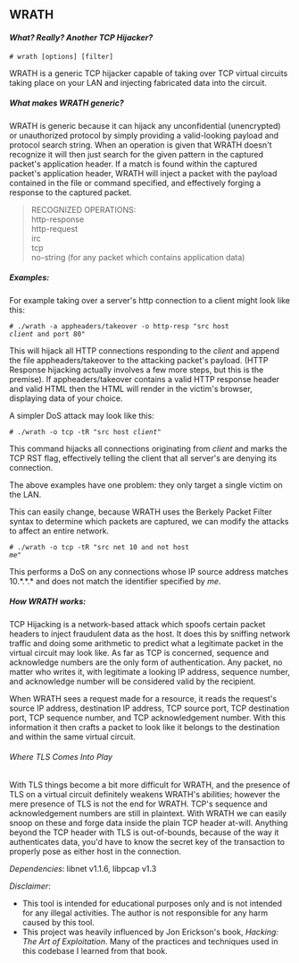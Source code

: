 ## WRATH
#### <i> What? Really? Another TCP Hijacker? </i>

<code># wrath [options] [filter] </code>

WRATH is a generic TCP hijacker capable of taking over TCP virtual circuits taking place 
on your LAN and injecting fabricated data into the circuit.

##### What makes WRATH generic?

WRATH is generic because it can hijack any unconfidential (unencrypted) or unauthorized
protocol by simply providing a valid-looking payload and protocol search string. When
an operation is given that WRATH doesn't recognize it will then just search for the given
pattern in the captured packet's application header. If a match is found within the 
captured packet's application header, WRATH will inject a packet with the payload contained 
in the file or command specified, and effectively forging a response to the captured packet.

> RECOGNIZED OPERATIONS: <br>
> http-response <br>
> http-request <br>
> irc <br>
> tcp <br>
> no-string (for any packet which contains application data) <br>

##### Examples:

For example taking over a server's http connection to a client might look like this:

<code># ./wrath -a appheaders/takeover -o http-resp "src host *client* and port 80"</code>

This will hijack all HTTP connections responding to the *client* and append the file 
appheaders/takeover to the attacking packet's payload. (HTTP Response hijacking actually 
involves a few more steps, but this is the premise). If appheaders/takeover contains 
a valid HTTP response header and valid HTML then the HTML will render in the victim's
browser, displaying data of your choice.

A simpler DoS attack may look like this:

<code># ./wrath -o tcp -tR "src host *client*" </code>

This command hijacks all connections originating from *client* and marks the TCP RST flag, 
effectively telling the client that all server's are denying its connection.

The above examples have one problem: they only target a single victim on the LAN.

This can easily change, because WRATH uses the Berkely Packet Filter syntax to determine which packets
are captured, we can modify the attacks to affect an entire network.

<code># ./wrath -o tcp -tR "src net 10 and not host *me*"</code>

This performs a DoS on any connections whose IP source address matches 10.&#42;.&#42;.&#42; and does
not match the identifier specified by *me*.

##### How WRATH works:

TCP Hijacking is a network-based attack which spoofs certain packet headers to inject fraudulent data
as the host. It does this by sniffing network traffic and doing some arithmetic to predict what a legitimate
packet in the virtual circuit may look like. As far as TCP is concerned, sequence and acknowledge numbers are
the only form of authentication. Any packet, no matter who writes it, with legitimate a looking IP address, sequence
number, and acknowledge number will be considered valid by the recipient.

When WRATH sees a request made for a resource, it reads the request's source IP address, destination IP address, TCP source
port, TCP destination port, TCP sequence number, and TCP acknowledgement number. With this information it then crafts a
packet to look like it belongs to the destination and within the same virtual circuit. 

###### Where TLS Comes Into Play

With TLS things become a bit more difficult for WRATH, and the presence of TLS on a virtual circuit definitely weakens
WRATH's abilities; however the mere presence of TLS is not the end for WRATH. TCP's sequence and acknowledgement numbers
are still in plaintext. With WRATH we can easily snoop on these and forge data inside the plain TCP header at-will. Anything
beyond the TCP header with TLS is out-of-bounds, because of the way it authenticates data, you'd have to know the secret key
of the transaction to properly pose as either host in the connection.

_Dependencies_: libnet v1.1.6, libpcap v1.3

_Disclaimer_:
* This tool is intended for educational purposes only and is not
intended for any illegal activities. The author is not responsible
for any harm caused by this tool.
* This project was heavily influenced by Jon Erickson's book, _Hacking:
The Art of Exploitation_. Many of the practices and techniques used in
this codebase I learned from that book.
